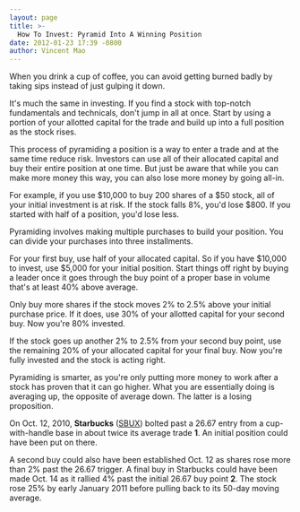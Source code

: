 ```yaml
---
layout: page
title: >-
  How To Invest: Pyramid Into A Winning Position
date: 2012-01-23 17:39 -0800
author: Vincent Mao
---
```





When you drink a cup of coffee, you can avoid getting burned badly by taking sips instead of just gulping it down.


It's much the same in investing. If you find a stock with top-notch fundamentals and technicals, don't jump in all at once. Start by using a portion of your allotted capital for the trade and build up into a full position as the stock rises.


This process of pyramiding a position is a way to enter a trade and at the same time reduce risk. Investors can use all of their allocated capital and buy their entire position at one time. But just be aware that while you can make more money this way, you can also lose more money by going all-in.


For example, if you use \$10,000 to buy 200 shares of a \$50 stock, all of your initial investment is at risk. If the stock falls 8%, you'd lose \$800. If you started with half of a position, you'd lose less.


Pyramiding involves making multiple purchases to build your position. You can divide your purchases into three installments.


For your first buy, use half of your allocated capital. So if you have \$10,000 to invest, use \$5,000 for your initial position. Start things off right by buying a leader once it goes through the buy point of a proper base in volume that's at least 40% above average.


Only buy more shares if the stock moves 2% to 2.5% above your initial purchase price. If it does, use 30% of your allotted capital for your second buy. Now you're 80% invested.


If the stock goes up another 2% to 2.5% from your second buy point, use the remaining 20% of your allocated capital for your final buy. Now you're fully invested and the stock is acting right.


Pyramiding is smarter, as you're only putting more money to work after a stock has proven that it can go higher. What you are essentially doing is averaging up, the opposite of average down. The latter is a losing proposition.


On Oct. 12, 2010, **Starbucks** ([SBUX](https://research.investors.com/quote.aspx?symbol=SBUX)) bolted past a 26.67 entry from a cup-with-handle base in about twice its average trade **1**. An initial position could have been put on there.


A second buy could also have been established Oct. 12 as shares rose more than 2% past the 26.67 trigger. A final buy in Starbucks could have been made Oct. 14 as it rallied 4% past the initial 26.67 buy point **2**. The stock rose 25% by early January 2011 before pulling back to its 50-day moving average.




